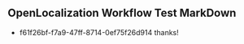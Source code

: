 ## OpenLocalization Workflow Test MarkDown
* f61f26bf-f7a9-47ff-8714-0ef75f26d914 
thanks!<!--HONumber=Mar16_HO2-->
